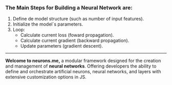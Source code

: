 ### The Main Steps for Building a Neural Network are:
1. Define de model structure (such as number of input features).
2. Initialize the model´s parameters.
3. Loop: 
    * Calculate current loss (foward propagation).
    * Calculate current gradient (backward propagation).
    * Update parameters (gradient descent).

----------

**Welcome to neurons.me,** a modular framework designed for the creation and management of **neural networks**. Offering developers the ability to define and orchestrate artificial neurons, neural networks, and layers with extensive customization options in JS.